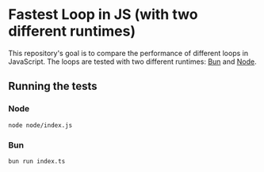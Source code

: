 # Fastest Loop in JS (with two different runtimes)

This repository's goal is to compare the performance of different loops in JavaScript. The loops are tested with two different runtimes: [Bun](https://bun.sh) and [Node](https://nodejs.org/en).

## Running the tests

### Node

`node node/index.js`

### Bun

`bun run index.ts`
